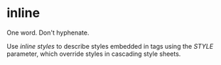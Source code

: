 # inline

One word. Don't hyphenate.

Use *inline styles* to describe styles embedded in tags using the *STYLE* parameter, which override styles in cascading style sheets.
